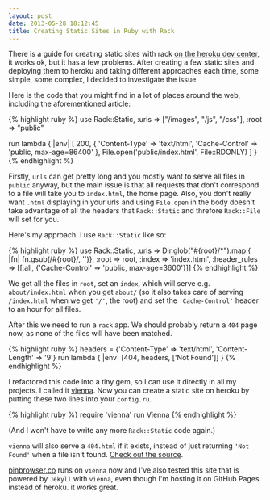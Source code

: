 ```yaml
---
layout: post
date: 2013-05-28 18:12:45
title: Creating Static Sites in Ruby with Rack
---
```


There is a guide for creating static sites with rack [on the heroku dev center](https://devcenter.heroku.com/articles/static-sites-ruby), it works ok, but it has a few problems. After creating a few static sites and deploying them to heroku and taking different approaches each time, some simple, some complex, I decided to investigate the issue.

Here is the code that you might find in a lot of places around the web, including the aforementioned article:

{% highlight ruby %}
use Rack::Static, 
  :urls => ["/images", "/js", "/css"],
  :root => "public"

run lambda { |env|
  [
    200, 
    {
      'Content-Type'  => 'text/html', 
      'Cache-Control' => 'public, max-age=86400' 
    },
    File.open('public/index.html', File::RDONLY)
  ]
}
{% endhighlight %}

Firstly, `urls` can get pretty long and you mostly want to serve all files in `public` anyway, but the main issue is that all requests that don't correspond to a file will take you to `index.html`, the home page. Also, you don't really want `.html` displaying in your urls and using `File.open` in the body doesn't take advantage of all the headers that `Rack::Static` and threfore `Rack::File` will set for you.

Here's my approach. I use `Rack::Static` like so:

{% highlight ruby %}
use Rack::Static,
  :urls => Dir.glob("#{root}/*").map { |fn| fn.gsub(/#{root}/, '')},
  :root => root,
  :index => 'index.html',
  :header_rules => [[:all, {'Cache-Control' => 'public, max-age=3600'}]]
{% endhighlight %}

We get all the files in `root`, set an `index`, which will serve e.g. `about/index.html` when you get `about/` (so it also takes care of serving `/index.html` when we get `'/'`, the root) and set the `'Cache-Control'` header to an hour for all files.

After this we need to run a `rack` app. We should probably return a `404` page now, as none of the files will have been matched.

{% highlight ruby %}
headers = {'Content-Type' => 'text/html', 'Content-Length' => '9'}
run lambda { |env| [404, headers, ['Not Found']] }
{% endhighlight %}

I refactored this code into a tiny gem, so I can use it directly in all my projects. I called it [vienna](https://github.com/kmikael/vienna). Now you can create a static site on heroku by putting these two lines into your `config.ru`.

{% highlight ruby %}
require 'vienna'
run Vienna
{% endhighlight %}

(And I won't have to write any more `Rack::Static` code again.)

`vienna` will also serve a `404.html` if it exists, instead of just returning `'Not Found'` when a file isn't found. [Check out the source](https://github.com/kmikael/vienna/blob/master/lib/vienna.rb).

[pinbrowser.co](http://www.pinbrowser.co) runs on `vienna` now and I've also tested this site that is powered by `Jekyll` with `vienna`, even though I'm hosting it on GitHub Pages instead of heroku. it works great.
